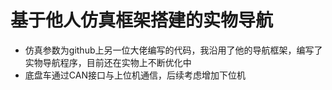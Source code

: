 # 基于他人仿真框架搭建的实物导航
- 仿真参数为github上另一位大佬编写的代码，我沿用了他的导航框架，编写了实物导航程序，目前还在实物上不断优化中
- 底盘车通过CAN接口与上位机通信，后续考虑增加下位机
